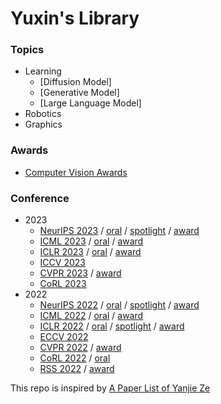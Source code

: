 # Yuxin's Library

### Topics
- Learning
  - [Diffusion Model]
  - [Generative Model]
  - [Large Language Model]
- Robotics
- Graphics

### Awards
- [Computer Vision Awards](https://www.thecvf.com/?page_id=413)

### Conference
- 2023
  - [NeurIPS 2023](https://neurips.cc/virtual/2023/papers.html) / [oral](https://nips.cc/virtual/2023/events/oral) / [spotlight](https://nips.cc/virtual/2023/events/spotlight-posters-2023) / [award](https://blog.neurips.cc/2023/12/11/announcing-the-neurips-2023-paper-awards/)
  - [ICML 2023](https://icml.cc/virtual/2023/papers.html?filter=titles) / [oral](https://icml.cc/virtual/2023/events/oral) / [award](https://icml.cc/virtual/2023/awards_detail)
  - [ICLR 2023](https://iclr.cc/virtual/2023/papers.html?filter=titles) / [oral](https://iclr.cc/virtual/2023/events/oral) / [award](https://iclr.cc/virtual/2023/awards_detail)
  - [ICCV 2023](https://openaccess.thecvf.com/ICCV2023?day=all)
  - [CVPR 2023](https://openaccess.thecvf.com/CVPR2023?day=all) / [award](https://docs.google.com/spreadsheets/d/1OAUf7sQfJ6cSU4BiOtyl-t4dMm4iFqdEDHCSs7R2jZo/edit#gid=790796183)
  - [CoRL 2023](https://www.corl2023.org/papers)
- 2022
  - [NeurIPS 2022](https://neurips.cc/virtual/2022/papers.html) / [oral](https://nips.cc/virtual/2022/events/highlighted) / [spotlight](https://nips.cc/virtual/2022/events/Spotlight) / [award](https://neurips.cc/virtual/2022/awards_detail)
  - [ICML 2022](https://icml.cc/virtual/2022/papers.html?filter=titles) / [oral](https://icml.cc/virtual/2022/events/oral) / [award](https://icml.cc/virtual/2022/awards_detail)
  - [ICLR 2022](https://iclr.cc/virtual/2022/papers.html?filter=titles) / [oral](https://iclr.cc/virtual/2022/events/oral) / [spotlight](https://iclr.cc/virtual/2022/events/Spotlight) / [award](https://iclr.cc/virtual/2022/awards_detail)
  - [ECCV 2022](https://eccv2022.ecva.net/program/accepted-papers/)
  - [CVPR 2022](https://openaccess.thecvf.com/CVPR2022?day=all) / [award](https://cvpr2022.thecvf.com/cvpr-2022-paper-awards)
  - [CoRL 2022](https://corl2022.org/poster-sessions/) / [oral](https://corl2022.org/oral-sessions/)
  - [RSS 2022](https://roboticsconference.org/2022/program/papers/) / [award](https://roboticsconference.org/2022/program/awards/)

This repo is inspired by [A Paper List of Yanjie Ze](https://github.com/YanjieZe/Paper-List/tree/main)
